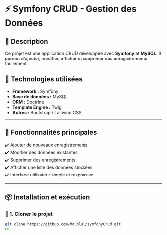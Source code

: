 # ⚡ Symfony CRUD - Gestion des Données  

## 📌 Description  
Ce projet est une application CRUD développée avec **Symfony** et **MySQL**. Il permet d'ajouter, modifier, afficher et supprimer des enregistrements facilement.  

## 🚀 Technologies utilisées  
- **Framework :** Symfony  
- **Base de données :** MySQL  
- **ORM :** Doctrine  
- **Template Engine :** Twig  
- **Autres :** Bootstrap / Tailwind CSS  

---

## 🎯 Fonctionnalités principales  
✔️ Ajouter de nouveaux enregistrements  
✔️ Modifier des données existantes  
✔️ Supprimer des enregistrements  
✔️ Afficher une liste des données stockées  
✔️ Interface utilisateur simple et responsive  

---

## 📦 Installation et exécution  

### 🔹 1. Cloner le projet  
```bash
git clone https://github.com/Mouhlal/symfonyCrud.git
cd --
